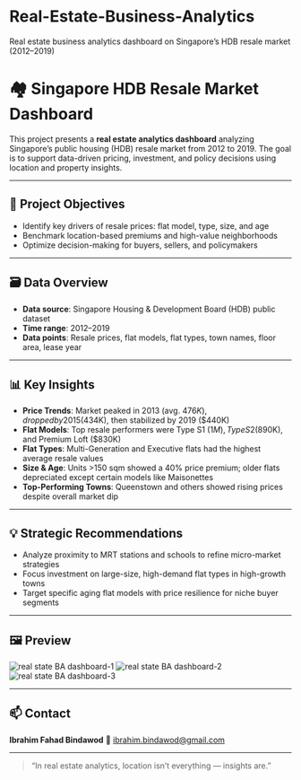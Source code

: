# Real-Estate-Business-Analytics
Real estate business analytics dashboard on Singapore’s HDB resale market (2012–2019)


# 🏘️ Singapore HDB Resale Market Dashboard

This project presents a **real estate analytics dashboard** analyzing Singapore’s public housing (HDB) resale market from 2012 to 2019. The goal is to support data-driven pricing, investment, and policy decisions using location and property insights.

---

## 🎯 Project Objectives

- Identify key drivers of resale prices: flat model, type, size, and age
- Benchmark location-based premiums and high-value neighborhoods
- Optimize decision-making for buyers, sellers, and policymakers

---

## 🗃️ Data Overview

- **Data source**: Singapore Housing & Development Board (HDB) public dataset
- **Time range**: 2012–2019
- **Data points**: Resale prices, flat models, flat types, town names, floor area, lease year

---

## 📊 Key Insights

-  **Price Trends**: Market peaked in 2013 (avg. $476K), dropped by 2015 ($434K), then stabilized by 2019 ($440K)
-  **Flat Models**: Top resale performers were Type S1 ($1M), Type S2 ($890K), and Premium Loft ($830K)
-  **Flat Types**: Multi-Generation and Executive flats had the highest average resale values
-  **Size & Age**: Units >150 sqm showed a 40% price premium; older flats depreciated except certain models like Maisonettes
-  **Top-Performing Towns**: Queenstown and others showed rising prices despite overall market dip

---

## 💡 Strategic Recommendations

-  Analyze proximity to MRT stations and schools to refine micro-market strategies
-  Focus investment on large-size, high-demand flat types in high-growth towns
-  Target specific aging flat models with price resilience for niche buyer segments

---

## 🖼️ Preview

![real state BA dashboard-1](https://github.com/user-attachments/assets/b5196ea9-fecc-4b66-bb03-42f017bb4353)
![real state BA dashboard-2](https://github.com/user-attachments/assets/db6c552d-e7b0-407e-a78d-24df2a67c0a1)
![real state BA dashboard-3](https://github.com/user-attachments/assets/e0581bfa-7d30-415c-abbc-31a973cc66ef)


---

## 📫 Contact

**Ibrahim Fahad Bindawod**
📧 ibrahim.bindawod@gmail.com

---

> “In real estate analytics, location isn’t everything — insights are.”


